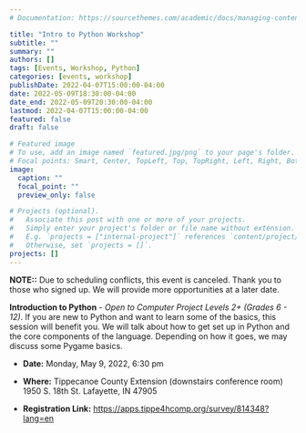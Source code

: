 ```yaml
---
# Documentation: https://sourcethemes.com/academic/docs/managing-content/

title: "Intro to Python Workshop"
subtitle: ""
summary: ""
authors: []
tags: [Events, Workshop, Python]
categories: [events, workshop]
publishDate: 2022-04-07T15:00:00-04:00
date: 2022-05-09T18:30:00-04:00
date_end: 2022-05-09T20:30:00-04:00
lastmod: 2022-04-07T15:00:00-04:00
featured: false
draft: false

# Featured image
# To use, add an image named `featured.jpg/png` to your page's folder.
# Focal points: Smart, Center, TopLeft, Top, TopRight, Left, Right, BottomLeft, Bottom, BottomRight.
image:
  caption: ""
  focal_point: ""
  preview_only: false

# Projects (optional).
#   Associate this post with one or more of your projects.
#   Simply enter your project's folder or file name without extension.
#   E.g. `projects = ["internal-project"]` references `content/project/deep-learning/index.md`.
#   Otherwise, set `projects = []`.
projects: []
---
```


**NOTE::** Due to scheduling conflicts, this event is canceled. Thank you to those who signed up. We will provide more opportunities at a later date.

**Introduction to Python** - *Open to Computer Project Levels 2+ (Grades 6 - 12)*. If you are new to Python and want to learn some of the basics, this session will benefit you. We will talk about how to get set up in Python and the core components of the language. Depending on how it goes, we may discuss some Pygame basics.

* **Date:** Monday, May 9, 2022, 6:30 pm
* **Where:** 
Tippecanoe County Extension (downstairs conference room) 
1950 S. 18th St. 
Lafayette, IN 47905 

* **Registration Link:** <https://apps.tippe4hcomp.org/survey/814348?lang=en>
